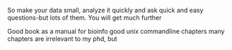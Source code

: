 So make your data small, analyze it quickly and ask quick and easy questions-but lots of them. You will get much further

Good book as a manual for bioinfo
good unix commandline chapters
many chapters are irrelevant to my phd, but 